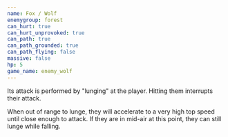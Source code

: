 ```yaml
---
name: Fox / Wolf
enemygroup: forest
can_hurt: true
can_hurt_unprovoked: true
can_path: true
can_path_grounded: true
can_path_flying: false
massive: false
hp: 5
game_name: enemy_wolf
---
```


Its attack is performed by "lunging" at the player. Hitting them interrupts their attack.

When out of range to lunge, they will accelerate to a very high top speed until close enough to attack. If they are in mid-air at this point, they can still lunge while falling.